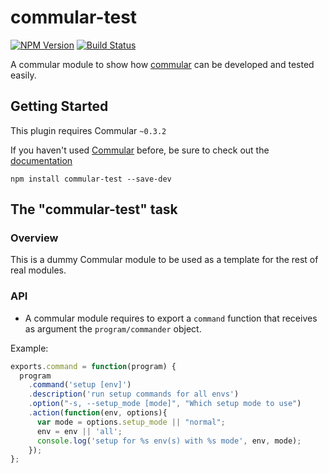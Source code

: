 # commular-test

[![NPM Version](http://img.shields.io/npm/v/commular-test.svg?style=flat)](https://npmjs.org/package/commular-test)
[![Build Status](http://img.shields.io/travis/tcorral/commular-test.svg?style=flat)](https://travis-ci.org/tcorral/commular-test)

A commular module to show how [commular](https://github.com/tcorral/commular) can be developed and tested easily.

## Getting Started
This plugin requires Commular `~0.3.2`

If you haven't used [Commular](https://github.com/tcorral/commular) before, be sure to check out the 
[documentation](https://github.com/tcorral/commular/blob/master/README.md)

```shell
npm install commular-test --save-dev
```

## The "commular-test" task

### Overview
This is a dummy Commular module to be used as a template for the rest of real modules.

### API
- A commular module requires to export a ```command``` function that receives as argument the ```program/commander``` object.
 
 Example:
 ```js
 exports.command = function(program) {
   program
     .command('setup [env]')
     .description('run setup commands for all envs')
     .option("-s, --setup_mode [mode]", "Which setup mode to use")
     .action(function(env, options){
       var mode = options.setup_mode || "normal";
       env = env || 'all';
       console.log('setup for %s env(s) with %s mode', env, mode);
     });
 };

 ```
